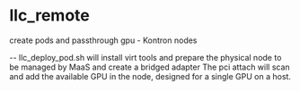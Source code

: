# llc_remote
create pods and passthrough gpu - Kontron nodes

--
llc_deploy_pod.sh will install virt tools and prepare the physical node to be managed by MaaS and create a bridged adapter
The pci attach will scan and add the available GPU in the node, designed for a single GPU on a host. 
